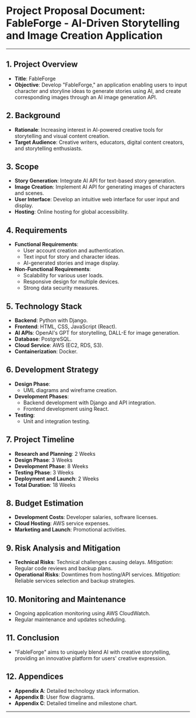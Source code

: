 # Project Proposal Document: FableForge - AI-Driven Storytelling and Image Creation Application

---

## 1. Project Overview
- **Title**: FableForge
- **Objective**: Develop "FableForge," an application enabling users to input character and storyline ideas to generate stories using AI, and create corresponding images through an AI image generation API.

## 2. Background
- **Rationale**: Increasing interest in AI-powered creative tools for storytelling and visual content creation.
- **Target Audience**: Creative writers, educators, digital content creators, and storytelling enthusiasts.

## 3. Scope
- **Story Generation**: Integrate AI API for text-based story generation.
- **Image Creation**: Implement AI API for generating images of characters and scenes.
- **User Interface**: Develop an intuitive web interface for user input and display.
- **Hosting**: Online hosting for global accessibility.

## 4. Requirements
- **Functional Requirements**:
  - User account creation and authentication.
  - Text input for story and character ideas.
  - AI-generated stories and image display.
- **Non-Functional Requirements**:
  - Scalability for various user loads.
  - Responsive design for multiple devices.
  - Strong data security measures.

## 5. Technology Stack
- **Backend**: Python with Django.
- **Frontend**: HTML, CSS, JavaScript (React).
- **AI APIs**: OpenAI's GPT for storytelling, DALL-E for image generation.
- **Database**: PostgreSQL.
- **Cloud Service**: AWS (EC2, RDS, S3).
- **Containerization**: Docker.

## 6. Development Strategy
- **Design Phase**:
  - UML diagrams and wireframe creation.
- **Development Phases**:
  - Backend development with Django and API integration.
  - Frontend development using React.
- **Testing**:
  - Unit and integration testing.

## 7. Project Timeline
- **Research and Planning**: 2 Weeks
- **Design Phase**: 3 Weeks
- **Development Phase**: 8 Weeks
- **Testing Phase**: 3 Weeks
- **Deployment and Launch**: 2 Weeks
- **Total Duration**: 18 Weeks

## 8. Budget Estimation
- **Development Costs**: Developer salaries, software licenses.
- **Cloud Hosting**: AWS service expenses.
- **Marketing and Launch**: Promotional activities.

## 9. Risk Analysis and Mitigation
- **Technical Risks**: Technical challenges causing delays.
  *Mitigation*: Regular code reviews and backup plans.
- **Operational Risks**: Downtimes from hosting/API services.
  *Mitigation*: Reliable services selection and backup strategies.

## 10. Monitoring and Maintenance
- Ongoing application monitoring using AWS CloudWatch.
- Regular maintenance and updates scheduling.

## 11. Conclusion
- "FableForge" aims to uniquely blend AI with creative storytelling, providing an innovative platform for users' creative expression.

## 12. Appendices
- **Appendix A**: Detailed technology stack information.
- **Appendix B**: User flow diagrams.
- **Appendix C**: Detailed timeline and milestone chart.

---
